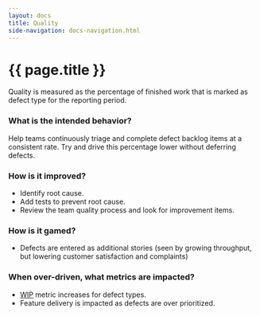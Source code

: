 ```yaml
---
layout: docs
title: Quality
side-navigation: docs-navigation.html
---
```


# {{ page.title }}

Quality is measured as the percentage of finished work that is marked as defect
type for the reporting period.

### What is the intended behavior?

Help teams continuously triage and complete defect backlog items at a consistent
rate. Try and drive this percentage lower without deferring defects.

### How is it improved?

- Identify root cause.
- Add tests to prevent root cause.
- Review the team quality process and look for improvement items.

### How is it gamed?

- Defects are entered as additional stories (seen by growing throughput, but
  lowering customer satisfaction and complaints)

### When over-driven, what metrics are impacted?

- [WIP](./work-in-progress.html) metric increases for defect types.
- Feature delivery is impacted as defects are over prioritized.


